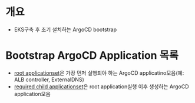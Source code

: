 # 개요
* EKS구축 후 초기 설치하는 ArgoCD bootstrap

# Bootstrap ArgoCD Application 목록
* [root applicationset](./root-applicationset.yaml)은 가장 먼저 실행되야 하는 ArgoCD applicatino모음(예: ALB controller, ExternalDNS)
* [required child applicationset](./required-child-applicationset.yaml)은 root application실행 이후 생성하는 ArgoCD application모음
